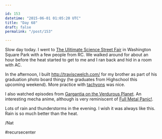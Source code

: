 ```yaml
---

id: 153
datetime: "2015-06-01 01:05:20 UTC"
title: "Day 68"
draft: false
permalink: "/post/153"

---
```


Slow day today. I went to [The Ulitimate Science Street Fair](https://web.archive.org/web/20230928112003/http://www.worldsciencefestival.com/programs/ultimate-science-street-fair/?promo=WSFWSF) in Washington Square Park with a few people from RC. We walked around for about an hour before the heat started to get to me and I ran back and hid in a room with AC.

In the afternoon, I built http://traviscwelch.com/ for my brother as part of his graduation photo board thingy (he graduates from Highschool this upcoming weekend). More practice with [tachyons](https://tachyons.io/) was nice.

I also watched episodes from [Gargantia on the Verdurous Planet](https://en.wikipedia.org/wiki/Gargantia_on_the_Verdurous_Planet). An interesting mecha anime, although is very reminiscent of [Full Metal Panic!](https://en.wikipedia.org/wiki/Full_Metal_Panic!).

Lots of rain and thunderstorms in the evening. I wish it was always like this. Rain is so much better than the heat.

/Nat

#recursecenter

